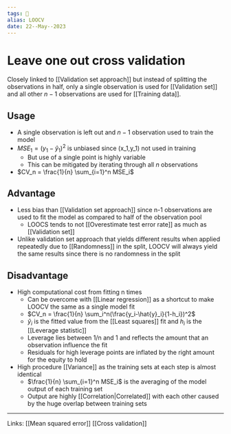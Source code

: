 ```yaml
---
tags: 🌱
alias: LOOCV
date: 22--May--2023
---
```


# Leave one out cross validation

Closely linked to [[Validation set approach]] but instead of splitting the observations in half, only a single observation is used for [[Validation set]] and all other $n-1$ observations are used for [[Training data]].
## Usage
- A single observation is left out and $n-1$ observation used to train the model
- $MSE_1=(y_1 - \hat{y}_1)^2$ is unbiased since (x_1,y_1) not used in training
    - But use of a single point is highly variable
    - This can be mitigated by iterating through all $n$ observations
- $CV_n = \frac{1}{n} \sum_{i=1}^n MSE_i$
## Advantage
- Less bias than [[Validation set approach]] since n-1 observations are used to fit the model as compared to half of the observation pool
    - LOOCS tends to not [[Overestimate test error rate]] as much as [[Validation set]]
- Unlike validation set approach that yields different results when applied repeatedly due to [[Randomness]] in the split, LOOCV will always yield the same results since there is no randomness in the split
## Disadvantage
- High computational cost from fitting n times
    - Can be overcome with [[Linear regression]] as a shortcut to make LOOCV the same as a single model fit
    - $CV_n = \frac{1}{n} \sum_i^n(\frac{y_i-\hat{y}_i}{1-h_i})^2$
    - $\hat{y}_i$ is the fitted value from the [[Least squares]] fit and $h_i$ is the [[Leverage statistic]]
    -  Leverage lies between 1/n and 1 and reflects the amount that an observation influence the fit
    - Residuals for high leverage points are inflated by the right amount for the equity to hold
- High procedure [[Variance]] as the training sets at each step is almost identical
    - $\frac{1}{n} \sum_{i=1}^n MSE_i$ is the averaging of the model output of each training set
    - Output are highly [[Correlation|Correlated]] with each other caused by the huge overlap between training sets

---
Links: [[Mean squared error]] [[Cross validation]]